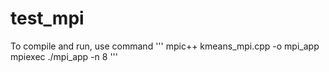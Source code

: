 # test_mpi

To compile and run, use command
'''
mpic++ kmeans_mpi.cpp -o mpi_app
mpiexec ./mpi_app -n 8
'''
